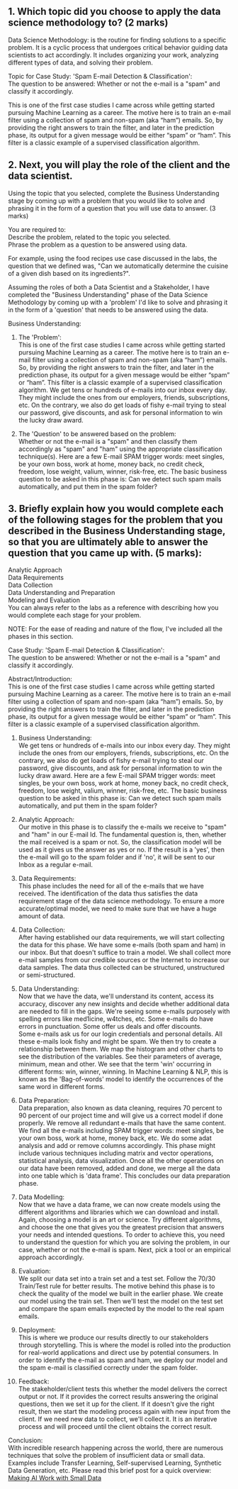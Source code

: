 ## 1. Which topic did you choose to apply the data science methodology to? (2 marks)  

Data Science Methodology: is the routine for finding solutions to a specific problem. It is a cyclic process that undergoes critical behavior guiding data scientists to act accordingly. It includes organizing your work, analyzing different types of data, and solving their problem.  

Topic for Case Study: 'Spam E-mail Detection & Classification':  
The question to be answered: Whether or not the e-mail is a "spam" and classify it accordingly.  

This is one of the first case studies I came across while getting started pursuing Machine Learning as a career. The motive here is to train an e-mail filter using a collection of spam and non-spam (aka “ham”) emails. So, by providing the right answers to train the filter, and later in the prediction phase, its output for a given message would be either “spam” or “ham”. This filter is a classic example of a supervised classification algorithm.  

## 2. Next, you will play the role of the client and the data scientist.  

Using the topic that you selected, complete the Business Understanding stage by coming up with a problem that you would like to solve and phrasing it in the form of a question that you will use data to answer. (3 marks)  

You are required to:  
Describe the problem, related to the topic you selected.  
Phrase the problem as a question to be answered using data.  

For example, using the food recipes use case discussed in the labs, the question that we defined was, "Can we automatically determine the cuisine of a given dish based on its ingredients?".  

Assuming the roles of both a Data Scientist and a Stakeholder, I have completed the "Business Understanding" phase of the Data Science Methodology by coming up with a 'problem' I'd like to solve and phrasing it in the form of a 'question' that needs to be answered using the data.  

Business Understanding:  

1. The 'Problem':  
This is one of the first case studies I came across while getting started pursuing Machine Learning as a career. The motive here is to train an e-mail filter using a collection of spam and non-spam (aka “ham”) emails. So, by providing the right answers to train the filter, and later in the prediction phase, its output for a given message would be either “spam” or “ham”. This filter is a classic example of a supervised classification algorithm. We get tens or hundreds of e-mails into our inbox every day. They might include the ones from our employers, friends, subscriptions, etc. On the contrary, we also do get loads of fishy e-mail trying to steal our password, give discounts, and ask for personal information to win the lucky draw award.  

2. The 'Question' to be answered based on the problem:  
Whether or not the e-mail is a "spam" and then classify them accordingly as "spam" and "ham" using the appropriate classification technique(s). Here are a few E-mail SPAM trigger words: meet singles, be your own boss, work at home, money back, no credit check, freedom, lose weight, valium, winner, risk-free, etc. The basic business question to be asked in this phase is: Can we detect such spam mails automatically, and put them in the spam folder?  

## 3. Briefly explain how you would complete each of the following stages for the problem that you described in the Business Understanding stage, so that you are ultimately able to answer the question that you came up with. (5 marks):  

Analytic Approach  
Data Requirements  
Data Collection  
Data Understanding and Preparation  
Modeling and Evaluation  
You can always refer to the labs as a reference with describing how you would complete each stage for your problem.  

NOTE: For the ease of reading and nature of the flow, I've included all the phases in this section.  

Case Study: 'Spam E-mail Detection & Classification':  
The question to be answered: Whether or not the e-mail is a "spam" and classify it accordingly.  

Abstract/Introduction:  
This is one of the first case studies I came across while getting started pursuing Machine Learning as a career. The motive here is to train an e-mail filter using a collection of spam and non-spam (aka “ham”) emails. So, by providing the right answers to train the filter, and later in the prediction phase, its output for a given message would be either “spam” or “ham”. This filter is a classic example of a supervised classification algorithm.  

1. Business Understanding:  
We get tens or hundreds of e-mails into our inbox every day. They might include the ones from our employers, friends, subscriptions, etc. On the contrary, we also do get loads of fishy e-mail trying to steal our password, give discounts, and ask for personal information to win the lucky draw award. Here are a few E-mail SPAM trigger words: meet singles, be your own boss, work at home, money back, no credit check, freedom, lose weight, valium, winner, risk-free, etc. The basic business question to be asked in this phase is: Can we detect such spam mails automatically, and put them in the spam folder?  
2. Analytic Approach:  
Our motive in this phase is to classify the e-mails we receive to "spam" and "ham" in our E-mail Id. The fundamental question is, then, whether the mail received is a spam or not. So, the classification model will be used as it gives us the answer as yes or no. If the result is a 'yes', then the e-mail will go to the spam folder and if 'no', it will be sent to our Inbox as a regular e-mail.  

3. Data Requirements:  
This phase includes the need for all of the e-mails that we have received. The identification of the data thus satisfies the data requirement stage of the data science methodology. To ensure a more accurate/optimal model, we need to make sure that we have a huge amount of data.  

4. Data Collection:  
After having established our data requirements, we will start collecting the data for this phase. We have some e-mails (both spam and ham) in our inbox. But that doesn't suffice to train a model. We shall collect more e-mail samples from our credible sources or the Internet to increase our data samples. The data thus collected can be structured, unstructured or semi-structured.  

5. Data Understanding:  
Now that we have the data, we'll understand its content, access its accuracy, discover any new insights and decide whether additional data are needed to fill in the gaps. We're seeing some e-mails purposely with spelling errors like med1icine, w4tches, etc. Some e-mails do have errors in punctuation. Some offer us deals and offer discounts.  
Some e-mails ask us for our login credentials and personal details. All these e-mails look fishy and might be spam. We then try to create a relationship between them. We map the histogram and other charts to see the distribution of the variables. See their parameters of average, minimum, mean and other. We see that the term 'win' occurring in different forms: win, winner, winning. In Machine Learning & NLP, this is known as the 'Bag-of-words' model to identify the occurrences of the same word in different forms.  

6. Data Preparation:  
Data preparation, also known as data cleaning, requires 70 percent to 90 percent of our project time and will give us a correct model if done properly. We remove all redundant e-mails that have the same content. We find all the e-mails including SPAM trigger words: meet singles, be your own boss, work at home, money back, etc. We do some adat analysis and add or remove columns accordingly. This phase might include various techniques including matrix and vector operations, statistical analysis, data visualization. Once all the other operations on our data have been removed, added and done, we merge all the data into one table which is 'data frame'. This concludes our data preparation phase.  

7. Data Modelling:  
Now that we have a data frame, we can now create models using the different algorithms and libraries which we can download and install. Again, choosing a model is an art or science. Try different algorithms, and choose the one that gives you the greatest precision that answers your needs and intended questions. To order to achieve this, you need to understand the question for which you are solving the problem, in our case, whether or not the e-mail is spam. Next, pick a tool or an empirical approach accordingly.  

8. Evaluation:  
We split our data set into a train set and a test set. Follow the 70/30 Train/Test rule for better results. The motive behind this phase is to check the quality of the model we built in the earlier phase. We create our model using the train set. Then we'll test the model on the test set and compare the spam emails expected by the model to the real spam emails.  

9. Deployment:  
This is where we produce our results directly to our stakeholders through storytelling. This is where the model is rolled into the production for real-world applications and direct use by potential consumers. In order to identify the e-mail as spam and ham, we deploy our model and the spam e-mail is classified correctly under the spam folder.  

10. Feedback:  
The stakeholder/client tests this whether the model delivers the correct output or not. If it provides the correct results answering the original questions, then we set it up for the client. If it doesn't give the right result, then we start the modeling process again with new input from the client. If we need new data to collect, we'll collect it. It is an iterative process and will proceed until the client obtains the correct result.  

Conclusion:  
With incredible research happening across the world, there are numerous techniques that solve the problem of insufficient data or small data. Examples include Transfer Learning, Self-supervised Learning, Synthetic Data Generation, etc. Please read this brief post for a quick overview: [Making AI Work with Small Data](https://www.industryweek.com/technology-and-iiot/digital-tools/article/21122846/making-ai-work-with-small-data)  
